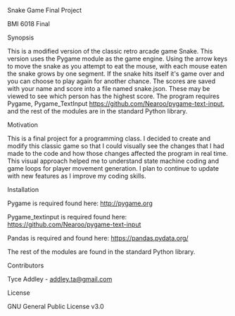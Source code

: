 Snake Game Final Project


BMI 6018 Final

Synopsis

This is a modified version of the classic retro arcade game Snake. This version uses the Pygame module as the game engine.  Using the arrow keys to move the snake as you attempt to eat the mouse, with each mouse eaten the snake grows by one segment.  If the snake hits itself it's game over and you can choose to play again for another chance. The scores are saved with your name and score into a file named snake.json.  These may be viewed to see which person has the highest score. The program requires Pygame, Pygame_TextInput https://github.com/Nearoo/pygame-text-input, and the rest of the modules are in the standard Python library.

Motivation

This is a final project for a programming class. I decided to create and modify this classic game so that I could visually see the changes that I had made to the code and how those changes affected the program in real time.  This visual approach helped me to understand state machine coding and game loops for player movement generation.  I plan to continue to update with new features as I improve my coding skills. 

Installation

Pygame is required found here: http://pygame.org

Pygame_textinput is required found here: https://github.com/Nearoo/pygame-text-input

Pandas is required and found here: https://pandas.pydata.org/

The rest of the modules are found in the standard Python library.

Contributors

Tyce Addley - addley.ta@gmail.com

License

GNU General Public License v3.0
